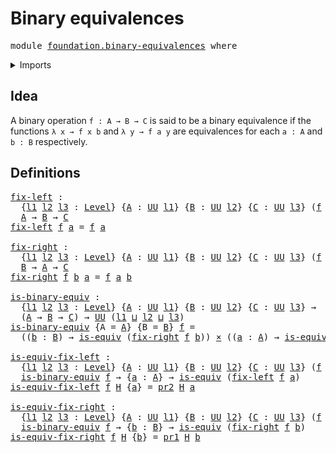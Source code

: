 # Binary equivalences

<pre class="Agda"><a id="32" class="Keyword">module</a> <a id="39" href="foundation.binary-equivalences.html" class="Module">foundation.binary-equivalences</a> <a id="70" class="Keyword">where</a>
</pre>
<details><summary>Imports</summary>

<pre class="Agda"><a id="126" class="Keyword">open</a> <a id="131" class="Keyword">import</a> <a id="138" href="foundation.dependent-pair-types.html" class="Module">foundation.dependent-pair-types</a>
<a id="170" class="Keyword">open</a> <a id="175" class="Keyword">import</a> <a id="182" href="foundation.universe-levels.html" class="Module">foundation.universe-levels</a>

<a id="210" class="Keyword">open</a> <a id="215" class="Keyword">import</a> <a id="222" href="foundation-core.cartesian-product-types.html" class="Module">foundation-core.cartesian-product-types</a>
<a id="262" class="Keyword">open</a> <a id="267" class="Keyword">import</a> <a id="274" href="foundation-core.equivalences.html" class="Module">foundation-core.equivalences</a>
</pre>
</details>

## Idea

A binary operation `f : A → B → C` is said to be a binary equivalence if the
functions `λ x → f x b` and `λ y → f a y` are equivalences for each `a : A` and
`b : B` respectively.

## Definitions

<pre class="Agda"><a id="fix-left"></a><a id="533" href="foundation.binary-equivalences.html#533" class="Function">fix-left</a> <a id="542" class="Symbol">:</a>
  <a id="546" class="Symbol">{</a><a id="547" href="foundation.binary-equivalences.html#547" class="Bound">l1</a> <a id="550" href="foundation.binary-equivalences.html#550" class="Bound">l2</a> <a id="553" href="foundation.binary-equivalences.html#553" class="Bound">l3</a> <a id="556" class="Symbol">:</a> <a id="558" href="Agda.Primitive.html#591" class="Postulate">Level</a><a id="563" class="Symbol">}</a> <a id="565" class="Symbol">{</a><a id="566" href="foundation.binary-equivalences.html#566" class="Bound">A</a> <a id="568" class="Symbol">:</a> <a id="570" href="Agda.Primitive.html#320" class="Primitive">UU</a> <a id="573" href="foundation.binary-equivalences.html#547" class="Bound">l1</a><a id="575" class="Symbol">}</a> <a id="577" class="Symbol">{</a><a id="578" href="foundation.binary-equivalences.html#578" class="Bound">B</a> <a id="580" class="Symbol">:</a> <a id="582" href="Agda.Primitive.html#320" class="Primitive">UU</a> <a id="585" href="foundation.binary-equivalences.html#550" class="Bound">l2</a><a id="587" class="Symbol">}</a> <a id="589" class="Symbol">{</a><a id="590" href="foundation.binary-equivalences.html#590" class="Bound">C</a> <a id="592" class="Symbol">:</a> <a id="594" href="Agda.Primitive.html#320" class="Primitive">UU</a> <a id="597" href="foundation.binary-equivalences.html#553" class="Bound">l3</a><a id="599" class="Symbol">}</a> <a id="601" class="Symbol">(</a><a id="602" href="foundation.binary-equivalences.html#602" class="Bound">f</a> <a id="604" class="Symbol">:</a> <a id="606" href="foundation.binary-equivalences.html#566" class="Bound">A</a> <a id="608" class="Symbol">→</a> <a id="610" href="foundation.binary-equivalences.html#578" class="Bound">B</a> <a id="612" class="Symbol">→</a> <a id="614" href="foundation.binary-equivalences.html#590" class="Bound">C</a><a id="615" class="Symbol">)</a> <a id="617" class="Symbol">→</a>
  <a id="621" href="foundation.binary-equivalences.html#566" class="Bound">A</a> <a id="623" class="Symbol">→</a> <a id="625" href="foundation.binary-equivalences.html#578" class="Bound">B</a> <a id="627" class="Symbol">→</a> <a id="629" href="foundation.binary-equivalences.html#590" class="Bound">C</a>
<a id="631" href="foundation.binary-equivalences.html#533" class="Function">fix-left</a> <a id="640" href="foundation.binary-equivalences.html#640" class="Bound">f</a> <a id="642" href="foundation.binary-equivalences.html#642" class="Bound">a</a> <a id="644" class="Symbol">=</a> <a id="646" href="foundation.binary-equivalences.html#640" class="Bound">f</a> <a id="648" href="foundation.binary-equivalences.html#642" class="Bound">a</a>

<a id="fix-right"></a><a id="651" href="foundation.binary-equivalences.html#651" class="Function">fix-right</a> <a id="661" class="Symbol">:</a>
  <a id="665" class="Symbol">{</a><a id="666" href="foundation.binary-equivalences.html#666" class="Bound">l1</a> <a id="669" href="foundation.binary-equivalences.html#669" class="Bound">l2</a> <a id="672" href="foundation.binary-equivalences.html#672" class="Bound">l3</a> <a id="675" class="Symbol">:</a> <a id="677" href="Agda.Primitive.html#591" class="Postulate">Level</a><a id="682" class="Symbol">}</a> <a id="684" class="Symbol">{</a><a id="685" href="foundation.binary-equivalences.html#685" class="Bound">A</a> <a id="687" class="Symbol">:</a> <a id="689" href="Agda.Primitive.html#320" class="Primitive">UU</a> <a id="692" href="foundation.binary-equivalences.html#666" class="Bound">l1</a><a id="694" class="Symbol">}</a> <a id="696" class="Symbol">{</a><a id="697" href="foundation.binary-equivalences.html#697" class="Bound">B</a> <a id="699" class="Symbol">:</a> <a id="701" href="Agda.Primitive.html#320" class="Primitive">UU</a> <a id="704" href="foundation.binary-equivalences.html#669" class="Bound">l2</a><a id="706" class="Symbol">}</a> <a id="708" class="Symbol">{</a><a id="709" href="foundation.binary-equivalences.html#709" class="Bound">C</a> <a id="711" class="Symbol">:</a> <a id="713" href="Agda.Primitive.html#320" class="Primitive">UU</a> <a id="716" href="foundation.binary-equivalences.html#672" class="Bound">l3</a><a id="718" class="Symbol">}</a> <a id="720" class="Symbol">(</a><a id="721" href="foundation.binary-equivalences.html#721" class="Bound">f</a> <a id="723" class="Symbol">:</a> <a id="725" href="foundation.binary-equivalences.html#685" class="Bound">A</a> <a id="727" class="Symbol">→</a> <a id="729" href="foundation.binary-equivalences.html#697" class="Bound">B</a> <a id="731" class="Symbol">→</a> <a id="733" href="foundation.binary-equivalences.html#709" class="Bound">C</a><a id="734" class="Symbol">)</a> <a id="736" class="Symbol">→</a>
  <a id="740" href="foundation.binary-equivalences.html#697" class="Bound">B</a> <a id="742" class="Symbol">→</a> <a id="744" href="foundation.binary-equivalences.html#685" class="Bound">A</a> <a id="746" class="Symbol">→</a> <a id="748" href="foundation.binary-equivalences.html#709" class="Bound">C</a>
<a id="750" href="foundation.binary-equivalences.html#651" class="Function">fix-right</a> <a id="760" href="foundation.binary-equivalences.html#760" class="Bound">f</a> <a id="762" href="foundation.binary-equivalences.html#762" class="Bound">b</a> <a id="764" href="foundation.binary-equivalences.html#764" class="Bound">a</a> <a id="766" class="Symbol">=</a> <a id="768" href="foundation.binary-equivalences.html#760" class="Bound">f</a> <a id="770" href="foundation.binary-equivalences.html#764" class="Bound">a</a> <a id="772" href="foundation.binary-equivalences.html#762" class="Bound">b</a>

<a id="is-binary-equiv"></a><a id="775" href="foundation.binary-equivalences.html#775" class="Function">is-binary-equiv</a> <a id="791" class="Symbol">:</a>
  <a id="795" class="Symbol">{</a><a id="796" href="foundation.binary-equivalences.html#796" class="Bound">l1</a> <a id="799" href="foundation.binary-equivalences.html#799" class="Bound">l2</a> <a id="802" href="foundation.binary-equivalences.html#802" class="Bound">l3</a> <a id="805" class="Symbol">:</a> <a id="807" href="Agda.Primitive.html#591" class="Postulate">Level</a><a id="812" class="Symbol">}</a> <a id="814" class="Symbol">{</a><a id="815" href="foundation.binary-equivalences.html#815" class="Bound">A</a> <a id="817" class="Symbol">:</a> <a id="819" href="Agda.Primitive.html#320" class="Primitive">UU</a> <a id="822" href="foundation.binary-equivalences.html#796" class="Bound">l1</a><a id="824" class="Symbol">}</a> <a id="826" class="Symbol">{</a><a id="827" href="foundation.binary-equivalences.html#827" class="Bound">B</a> <a id="829" class="Symbol">:</a> <a id="831" href="Agda.Primitive.html#320" class="Primitive">UU</a> <a id="834" href="foundation.binary-equivalences.html#799" class="Bound">l2</a><a id="836" class="Symbol">}</a> <a id="838" class="Symbol">{</a><a id="839" href="foundation.binary-equivalences.html#839" class="Bound">C</a> <a id="841" class="Symbol">:</a> <a id="843" href="Agda.Primitive.html#320" class="Primitive">UU</a> <a id="846" href="foundation.binary-equivalences.html#802" class="Bound">l3</a><a id="848" class="Symbol">}</a> <a id="850" class="Symbol">→</a>
  <a id="854" class="Symbol">(</a><a id="855" href="foundation.binary-equivalences.html#815" class="Bound">A</a> <a id="857" class="Symbol">→</a> <a id="859" href="foundation.binary-equivalences.html#827" class="Bound">B</a> <a id="861" class="Symbol">→</a> <a id="863" href="foundation.binary-equivalences.html#839" class="Bound">C</a><a id="864" class="Symbol">)</a> <a id="866" class="Symbol">→</a> <a id="868" href="Agda.Primitive.html#320" class="Primitive">UU</a> <a id="871" class="Symbol">(</a><a id="872" href="foundation.binary-equivalences.html#796" class="Bound">l1</a> <a id="875" href="Agda.Primitive.html#804" class="Primitive Operator">⊔</a> <a id="877" href="foundation.binary-equivalences.html#799" class="Bound">l2</a> <a id="880" href="Agda.Primitive.html#804" class="Primitive Operator">⊔</a> <a id="882" href="foundation.binary-equivalences.html#802" class="Bound">l3</a><a id="884" class="Symbol">)</a>
<a id="886" href="foundation.binary-equivalences.html#775" class="Function">is-binary-equiv</a> <a id="902" class="Symbol">{</a><a id="903" class="Argument">A</a> <a id="905" class="Symbol">=</a> <a id="907" href="foundation.binary-equivalences.html#907" class="Bound">A</a><a id="908" class="Symbol">}</a> <a id="910" class="Symbol">{</a><a id="911" class="Argument">B</a> <a id="913" class="Symbol">=</a> <a id="915" href="foundation.binary-equivalences.html#915" class="Bound">B</a><a id="916" class="Symbol">}</a> <a id="918" href="foundation.binary-equivalences.html#918" class="Bound">f</a> <a id="920" class="Symbol">=</a>
  <a id="924" class="Symbol">((</a><a id="926" href="foundation.binary-equivalences.html#926" class="Bound">b</a> <a id="928" class="Symbol">:</a> <a id="930" href="foundation.binary-equivalences.html#915" class="Bound">B</a><a id="931" class="Symbol">)</a> <a id="933" class="Symbol">→</a> <a id="935" href="foundation-core.equivalences.html#1353" class="Function">is-equiv</a> <a id="944" class="Symbol">(</a><a id="945" href="foundation.binary-equivalences.html#651" class="Function">fix-right</a> <a id="955" href="foundation.binary-equivalences.html#918" class="Bound">f</a> <a id="957" href="foundation.binary-equivalences.html#926" class="Bound">b</a><a id="958" class="Symbol">))</a> <a id="961" href="foundation-core.cartesian-product-types.html#543" class="Function Operator">×</a> <a id="963" class="Symbol">((</a><a id="965" href="foundation.binary-equivalences.html#965" class="Bound">a</a> <a id="967" class="Symbol">:</a> <a id="969" href="foundation.binary-equivalences.html#907" class="Bound">A</a><a id="970" class="Symbol">)</a> <a id="972" class="Symbol">→</a> <a id="974" href="foundation-core.equivalences.html#1353" class="Function">is-equiv</a> <a id="983" class="Symbol">(</a><a id="984" href="foundation.binary-equivalences.html#533" class="Function">fix-left</a> <a id="993" href="foundation.binary-equivalences.html#918" class="Bound">f</a> <a id="995" href="foundation.binary-equivalences.html#965" class="Bound">a</a><a id="996" class="Symbol">))</a>

<a id="is-equiv-fix-left"></a><a id="1000" href="foundation.binary-equivalences.html#1000" class="Function">is-equiv-fix-left</a> <a id="1018" class="Symbol">:</a>
  <a id="1022" class="Symbol">{</a><a id="1023" href="foundation.binary-equivalences.html#1023" class="Bound">l1</a> <a id="1026" href="foundation.binary-equivalences.html#1026" class="Bound">l2</a> <a id="1029" href="foundation.binary-equivalences.html#1029" class="Bound">l3</a> <a id="1032" class="Symbol">:</a> <a id="1034" href="Agda.Primitive.html#591" class="Postulate">Level</a><a id="1039" class="Symbol">}</a> <a id="1041" class="Symbol">{</a><a id="1042" href="foundation.binary-equivalences.html#1042" class="Bound">A</a> <a id="1044" class="Symbol">:</a> <a id="1046" href="Agda.Primitive.html#320" class="Primitive">UU</a> <a id="1049" href="foundation.binary-equivalences.html#1023" class="Bound">l1</a><a id="1051" class="Symbol">}</a> <a id="1053" class="Symbol">{</a><a id="1054" href="foundation.binary-equivalences.html#1054" class="Bound">B</a> <a id="1056" class="Symbol">:</a> <a id="1058" href="Agda.Primitive.html#320" class="Primitive">UU</a> <a id="1061" href="foundation.binary-equivalences.html#1026" class="Bound">l2</a><a id="1063" class="Symbol">}</a> <a id="1065" class="Symbol">{</a><a id="1066" href="foundation.binary-equivalences.html#1066" class="Bound">C</a> <a id="1068" class="Symbol">:</a> <a id="1070" href="Agda.Primitive.html#320" class="Primitive">UU</a> <a id="1073" href="foundation.binary-equivalences.html#1029" class="Bound">l3</a><a id="1075" class="Symbol">}</a> <a id="1077" class="Symbol">(</a><a id="1078" href="foundation.binary-equivalences.html#1078" class="Bound">f</a> <a id="1080" class="Symbol">:</a> <a id="1082" href="foundation.binary-equivalences.html#1042" class="Bound">A</a> <a id="1084" class="Symbol">→</a> <a id="1086" href="foundation.binary-equivalences.html#1054" class="Bound">B</a> <a id="1088" class="Symbol">→</a> <a id="1090" href="foundation.binary-equivalences.html#1066" class="Bound">C</a><a id="1091" class="Symbol">)</a> <a id="1093" class="Symbol">→</a>
  <a id="1097" href="foundation.binary-equivalences.html#775" class="Function">is-binary-equiv</a> <a id="1113" href="foundation.binary-equivalences.html#1078" class="Bound">f</a> <a id="1115" class="Symbol">→</a> <a id="1117" class="Symbol">{</a><a id="1118" href="foundation.binary-equivalences.html#1118" class="Bound">a</a> <a id="1120" class="Symbol">:</a> <a id="1122" href="foundation.binary-equivalences.html#1042" class="Bound">A</a><a id="1123" class="Symbol">}</a> <a id="1125" class="Symbol">→</a> <a id="1127" href="foundation-core.equivalences.html#1353" class="Function">is-equiv</a> <a id="1136" class="Symbol">(</a><a id="1137" href="foundation.binary-equivalences.html#533" class="Function">fix-left</a> <a id="1146" href="foundation.binary-equivalences.html#1078" class="Bound">f</a> <a id="1148" href="foundation.binary-equivalences.html#1118" class="Bound">a</a><a id="1149" class="Symbol">)</a>
<a id="1151" href="foundation.binary-equivalences.html#1000" class="Function">is-equiv-fix-left</a> <a id="1169" href="foundation.binary-equivalences.html#1169" class="Bound">f</a> <a id="1171" href="foundation.binary-equivalences.html#1171" class="Bound">H</a> <a id="1173" class="Symbol">{</a><a id="1174" href="foundation.binary-equivalences.html#1174" class="Bound">a</a><a id="1175" class="Symbol">}</a> <a id="1177" class="Symbol">=</a> <a id="1179" href="foundation.dependent-pair-types.html#615" class="Field">pr2</a> <a id="1183" href="foundation.binary-equivalences.html#1171" class="Bound">H</a> <a id="1185" href="foundation.binary-equivalences.html#1174" class="Bound">a</a>

<a id="is-equiv-fix-right"></a><a id="1188" href="foundation.binary-equivalences.html#1188" class="Function">is-equiv-fix-right</a> <a id="1207" class="Symbol">:</a>
  <a id="1211" class="Symbol">{</a><a id="1212" href="foundation.binary-equivalences.html#1212" class="Bound">l1</a> <a id="1215" href="foundation.binary-equivalences.html#1215" class="Bound">l2</a> <a id="1218" href="foundation.binary-equivalences.html#1218" class="Bound">l3</a> <a id="1221" class="Symbol">:</a> <a id="1223" href="Agda.Primitive.html#591" class="Postulate">Level</a><a id="1228" class="Symbol">}</a> <a id="1230" class="Symbol">{</a><a id="1231" href="foundation.binary-equivalences.html#1231" class="Bound">A</a> <a id="1233" class="Symbol">:</a> <a id="1235" href="Agda.Primitive.html#320" class="Primitive">UU</a> <a id="1238" href="foundation.binary-equivalences.html#1212" class="Bound">l1</a><a id="1240" class="Symbol">}</a> <a id="1242" class="Symbol">{</a><a id="1243" href="foundation.binary-equivalences.html#1243" class="Bound">B</a> <a id="1245" class="Symbol">:</a> <a id="1247" href="Agda.Primitive.html#320" class="Primitive">UU</a> <a id="1250" href="foundation.binary-equivalences.html#1215" class="Bound">l2</a><a id="1252" class="Symbol">}</a> <a id="1254" class="Symbol">{</a><a id="1255" href="foundation.binary-equivalences.html#1255" class="Bound">C</a> <a id="1257" class="Symbol">:</a> <a id="1259" href="Agda.Primitive.html#320" class="Primitive">UU</a> <a id="1262" href="foundation.binary-equivalences.html#1218" class="Bound">l3</a><a id="1264" class="Symbol">}</a> <a id="1266" class="Symbol">(</a><a id="1267" href="foundation.binary-equivalences.html#1267" class="Bound">f</a> <a id="1269" class="Symbol">:</a> <a id="1271" href="foundation.binary-equivalences.html#1231" class="Bound">A</a> <a id="1273" class="Symbol">→</a> <a id="1275" href="foundation.binary-equivalences.html#1243" class="Bound">B</a> <a id="1277" class="Symbol">→</a> <a id="1279" href="foundation.binary-equivalences.html#1255" class="Bound">C</a><a id="1280" class="Symbol">)</a> <a id="1282" class="Symbol">→</a>
  <a id="1286" href="foundation.binary-equivalences.html#775" class="Function">is-binary-equiv</a> <a id="1302" href="foundation.binary-equivalences.html#1267" class="Bound">f</a> <a id="1304" class="Symbol">→</a> <a id="1306" class="Symbol">{</a><a id="1307" href="foundation.binary-equivalences.html#1307" class="Bound">b</a> <a id="1309" class="Symbol">:</a> <a id="1311" href="foundation.binary-equivalences.html#1243" class="Bound">B</a><a id="1312" class="Symbol">}</a> <a id="1314" class="Symbol">→</a> <a id="1316" href="foundation-core.equivalences.html#1353" class="Function">is-equiv</a> <a id="1325" class="Symbol">(</a><a id="1326" href="foundation.binary-equivalences.html#651" class="Function">fix-right</a> <a id="1336" href="foundation.binary-equivalences.html#1267" class="Bound">f</a> <a id="1338" href="foundation.binary-equivalences.html#1307" class="Bound">b</a><a id="1339" class="Symbol">)</a>
<a id="1341" href="foundation.binary-equivalences.html#1188" class="Function">is-equiv-fix-right</a> <a id="1360" href="foundation.binary-equivalences.html#1360" class="Bound">f</a> <a id="1362" href="foundation.binary-equivalences.html#1362" class="Bound">H</a> <a id="1364" class="Symbol">{</a><a id="1365" href="foundation.binary-equivalences.html#1365" class="Bound">b</a><a id="1366" class="Symbol">}</a> <a id="1368" class="Symbol">=</a> <a id="1370" href="foundation.dependent-pair-types.html#603" class="Field">pr1</a> <a id="1374" href="foundation.binary-equivalences.html#1362" class="Bound">H</a> <a id="1376" href="foundation.binary-equivalences.html#1365" class="Bound">b</a>
</pre>